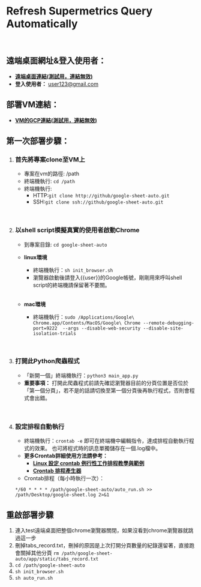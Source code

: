 # Refresh Supermetrics Query Automatically

<br>

## 遠端桌面網址&登入使用者：
* [**遠端桌面連結(測試用，連結無效)**](https://test.com "Remote Desktop->測試用，連結無效")
* **登入使用者：** user123@gmail.com

## 部署VM連結：
* [**VM的GCP連結(測試用，連結無效)**](https://test.com "URL of VM->測試用，連結無效")

## 第一次部署步驟： 
1. ### 首先將專案clone至VM上
	* 專案在vm的路徑: /path
	* 終端機執行: ```cd /path```
	* 終端機執行:
		* HTTP:```git clone http://github/google-sheet-auto.git```
		* SSH:```git clone ssh://github/google-sheet-auto.git```
 <br>
 
2. ### 以shell script模擬真實的使用者啟動Chrome
	* 到專案目錄: ```cd google-sheet-auto```
	* **linux環境**
		* 終端機執行：```sh init_browser.sh```
		* 瀏覽器啟動後請登入{{user}}的Google帳號，剛剛用來呼叫shell script的終端機請保留著不要關。<br><br>

	* **mac環境**
		* 終端機執行：```sudo /Applications/Google\ Chrome.app/Contents/MacOS/Google\ Chrome --remote-debugging-port=9222  --args --disable-web-security --disable-site-isolation-trials```
<br>

3. ### 打開此Python爬蟲程式
    * 「新開一個」終端機執行：```python3 main_app.py```
	* **重要事項：** 打開此爬蟲程式前請先確認瀏覽器目前的分頁位置是否位於「第一個分頁」，若不是的話請切換至第一個分頁後再執行程式，否則會程式會出錯。
<br>

4. ### 設定排程自動執行
    * 終端機執行：```crontab -e```
    即可在終端機中編輯指令，達成排程自動執行程式的效果。
    也可將程式時的訊息單獨儲存在一個.log檔中。
	* **更多Crontab詳細使用方法請參考：**
	    * [**Linux 設定 crontab 例行性工作排程教學與範例**](https://blog.gtwang.org/linux/linux-crontab-cron-job-tutorial-and-examples/ "crontab tutorial")
	    * [**Crontab 排程產生器**](https://crontab-generator.org "crontab generator")
	* Crontab排程（每小時執行一次）：
	```
	*/60 * * * * /path/google-sheet-auto/auto_run.sh >> /path/Desktop/google-sheet.log 2>&1
	```

## 重啟部署步驟
1. 連入test遠端桌面把整個chrome瀏覽器關閉，如果沒看到chrome瀏覽器就跳過這一步
2. 刪掉tabs_record.txt，刪掉的原因是上次打開分頁數量的紀錄還留著，直接跑會關掉其他分頁
``` rm /path/google-sheet-auto/app/static/tabs_record.txt ```
3. ```cd /path/google-sheet-auto ```
4. ```sh init_browser.sh```
5. ```sh auto_run.sh```
